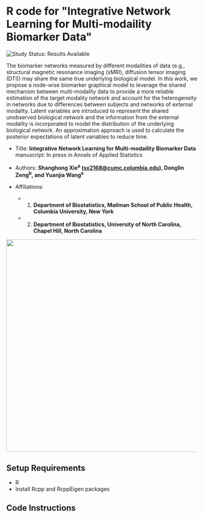 # R code for "Integrative Network Learning for Multi-modaility Biomarker Data"

<img src="https://img.shields.io/badge/Study%20Status-Results%20Available-yellow.svg" alt="Study Status: Results Available"> 

The biomarker networks measured by different modalities of data (e.g., structural magnetic resonance imaging (sMRI), diffusion tensor imaging (DTI)) may share the same true underlying biological model. In this work, we propose a node-wise biomarker graphical model to leverage the shared mechanism between multi-modality data to provide a more reliable estimation of the target modality network and account for the heterogeneity in networks due to differences between subjects and networks of external modality. Latent variables are introduced to represent the shared unobserved biological network and the information from the external modality is incorporated to model the distribution of the underlying biological network. An approximation approach is used to calculate the posterior expectations of latent variables to reduce time.  

- Title: **Integrative Network Learning for Multi-modaility Biomarker Data**
  manuscript: In press in Annals of Applied Statistics
  
- Authors: **Shanghong Xie<sup>a</sup> (sx2168@cumc.columbia.edu), Donglin Zeng<sup>b</sup>, and Yuanjia Wang<sup>a</sup>**
- Affiliations: 
  + 1. **Department of Biostatistics, Mailman School of Public Health, Columbia University, New York**
  + 2. **Department of Biostatistics, University of North Carolina, Chapel Hill, North Carolina**

<p align="center">
<img src="https://github.com/shanghongxie/Integrative-Network/blob/master/Diagram1-1.png" width="1000" height="560">
</p>





## Setup Requirements
- R
- Install Rcpp and RcppEigen packages

## Code Instructions




